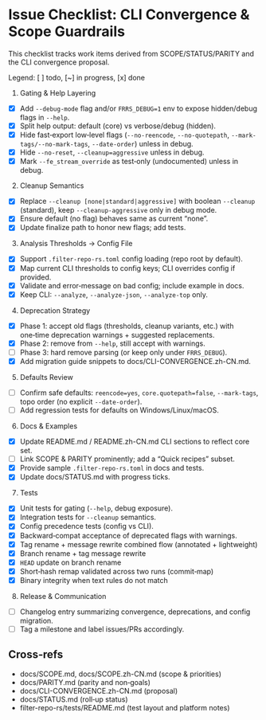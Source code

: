 Issue Checklist: CLI Convergence & Scope Guardrails
===================================================

This checklist tracks work items derived from SCOPE/STATUS/PARITY and the CLI convergence proposal.

Legend: [ ] todo, [~] in progress, [x] done

1) Gating & Help Layering
- [x] Add `--debug-mode` flag and/or `FRRS_DEBUG=1` env to expose hidden/debug flags in `--help`.
- [x] Split help output: default (core) vs verbose/debug (hidden).
- [x] Hide fast‑export low‑level flags (`--no-reencode`, `--no-quotepath`, `--mark-tags/--no-mark-tags`, `--date-order`) unless in debug.
- [x] Hide `--no-reset`, `--cleanup=aggressive` unless in debug.
- [x] Mark `--fe_stream_override` as test‑only (undocumented) unless in debug.

2) Cleanup Semantics
- [x] Replace `--cleanup [none|standard|aggressive]` with boolean `--cleanup` (standard), keep `--cleanup-aggressive` only in debug mode.
- [x] Ensure default (no flag) behaves same as current “none”.
- [x] Update finalize path to honor new flags; add tests.

3) Analysis Thresholds → Config File
- [x] Support `.filter-repo-rs.toml` config loading (repo root by default).
- [x] Map current CLI thresholds to config keys; CLI overrides config if provided.
- [x] Validate and error‑message on bad config; include example in docs.
- [x] Keep CLI: `--analyze`, `--analyze-json`, `--analyze-top` only.

4) Deprecation Strategy
- [x] Phase 1: accept old flags (thresholds, cleanup variants, etc.) with one‑time deprecation warnings + suggested replacements.
- [x] Phase 2: remove from `--help`, still accept with warnings.
- [ ] Phase 3: hard remove parsing (or keep only under `FRRS_DEBUG`).
- [x] Add migration guide snippets to docs/CLI-CONVERGENCE.zh-CN.md.

5) Defaults Review
- [ ] Confirm safe defaults: `reencode=yes`, `core.quotepath=false`, `--mark-tags`, topo order (no explicit `--date-order`).
- [ ] Add regression tests for defaults on Windows/Linux/macOS.

6) Docs & Examples
- [x] Update README.md / README.zh-CN.md CLI sections to reflect core set.
- [ ] Link SCOPE & PARITY prominently; add a “Quick recipes” subset.
- [x] Provide sample `.filter-repo-rs.toml` in docs and tests.
- [x] Update docs/STATUS.md with progress ticks.

7) Tests
- [x] Unit tests for gating (`--help`, debug exposure).
- [x] Integration tests for `--cleanup` semantics.
- [x] Config precedence tests (config vs CLI).
- [x] Backward‑compat acceptance of deprecated flags with warnings.
 - [x] Tag rename + message rewrite combined flow (annotated + lightweight)
 - [x] Branch rename + tag message rewrite
 - [x] `HEAD` update on branch rename
 - [x] Short‑hash remap validated across two runs (commit‑map)
 - [x] Binary integrity when text rules do not match

8) Release & Communication
- [ ] Changelog entry summarizing convergence, deprecations, and config migration.
- [ ] Tag a milestone and label issues/PRs accordingly.

Cross‑refs
----------
- docs/SCOPE.md, docs/SCOPE.zh-CN.md (scope & priorities)
- docs/PARITY.md (parity and non‑goals)
- docs/CLI-CONVERGENCE.zh-CN.md (proposal)
- docs/STATUS.md (roll‑up status)
 - filter-repo-rs/tests/README.md (test layout and platform notes)
